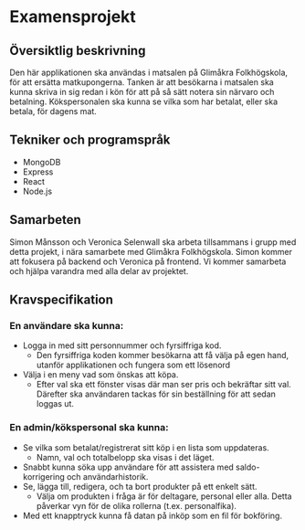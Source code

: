 # Examensprojekt

## Översiktlig beskrivning
Den här applikationen ska användas i matsalen på Glimåkra Folkhögskola, för att ersätta matkupongerna. Tanken är att besökarna i matsalen ska kunna skriva in sig redan i kön för att på så sätt notera sin närvaro och betalning. Kökspersonalen ska kunna se vilka som har betalat, eller ska betala, för dagens mat.

## Tekniker och programspråk
- MongoDB
- Express
- React
- Node.js

## Samarbeten
Simon Månsson och Veronica Selenwall ska arbeta tillsammans i grupp med detta projekt, i nära samarbete med Glimåkra Folkhögskola. Simon kommer att fokusera på backend och Veronica på frontend. Vi kommer samarbeta och hjälpa varandra med alla delar av projektet.

## Kravspecifikation
### En användare ska kunna:
- Logga in med sitt personnummer och fyrsiffriga kod.
   - Den fyrsiffriga koden kommer besökarna att få välja på egen hand, utanför applikationen och fungera som ett lösenord
- Välja i en meny vad som önskas att köpa.
   - Efter val ska ett fönster visas där man ser pris och bekräftar sitt val. Därefter ska användaren tackas för sin beställning för att sedan loggas ut.

### En admin/kökspersonal ska kunna:
- Se vilka som betalat/registrerat sitt köp i en lista som uppdateras.
   - Namn, val och totalbelopp ska visas i det läget.
- Snabbt kunna söka upp användare för att assistera med saldo-korrigering och användarhistorik.
- Se, lägga till, redigera, och ta bort produkter på ett enkelt sätt.
   - Välja om produkten i fråga är för deltagare, personal eller alla. Detta påverkar vyn för de olika rollerna (t.ex. personalfika). 
- Med ett knapptryck kunna få datan på inköp som en fil för bokföring. 
